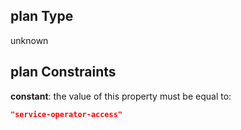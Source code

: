 ## plan Type

unknown

## plan Constraints

**constant**: the value of this property must be equal to:

```json
"service-operator-access"
```
